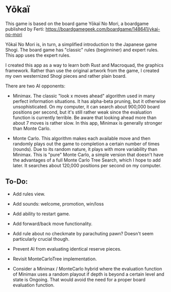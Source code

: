# Yōkaï

This game is based on the board game Yōkaï No Mori, a boardgame published by Ferti:
https://boardgamegeek.com/boardgame/148641/ykai-no-mori

Yōkaï No Mori is, in turn, a simplified introduction to the Japanese game Shogi. The board game has "classic" rules (beginniner) and expert rules. This app uses the expert rules.

I created this app as a way to learn both Rust and Macroquad, the graphics framework. Rather than use the original artwork from the game, I created my own westernized Shogi pieces and rather plain board.

There are two AI opponents:

- Minimax. The classic "look x moves ahead" algorithm used in many perfect information situations. It has alpha-beta pruning, but it otherwise unsophisticated. On my computer, it can search about 900,000 board positions per second, but it's still rather weak since the evaluation function is currently terrible. Be aware that looking ahead more than about 7 moves is rather slow. In this app, Minimax is generally stronger than Monte Carlo.

- Monte Carlo. This algorithm makes each available move and then randomly plays out the game to completion a certain number of times (rounds). Due to its random nature, it plays with more variability than Minimax. This is "pure" Monte Carlo, a simple version that doesn't have the advantages of a full Monte Carlo Tree Search, which I hope to add later. It searches about 120,000 positions per second on my computer.

## To-Do:

- Add rules view.

- Add sounds: welcome, promotion, win/loss

- Add ability to restart game.
 
- Add forward/back move functionality.

- Add rule about no checkmate by parachuting pawn? Doesn't seem particularly crucial though.

- Prevent AI from evaluating identical reserve pieces.

- Revisit MonteCarloTree implementation.

- Consider a Minimax / MonteCarlo hybrid where the evaluation function of Minimax
uses a random playout if depth is beyond a certain level and state is Ongoing. That would
avoid the need for a proper board evaluation function.

